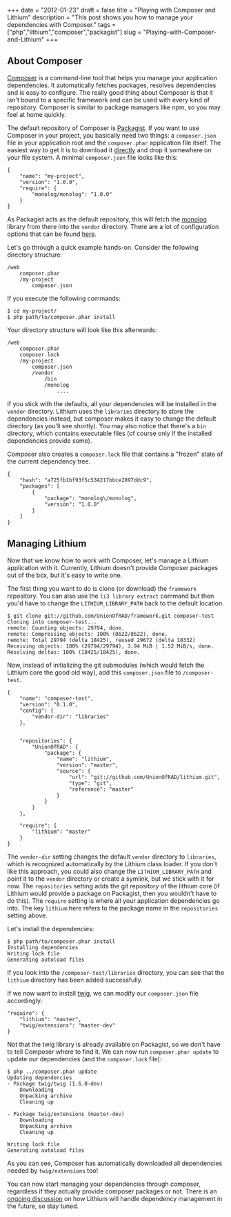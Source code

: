 +++
date = "2012-01-23"
draft = false
title = "Playing with Composer and Lithium"
description = "This post shows you how to manage your dependencies with Composer."
tags = ["php","lithium","composer","packagist"]
slug = "Playing-with-Composer-and-Lithium"
+++

## About Composer
[Composer](http://packagist.org/about-composer) is a command-line tool that helps you manage your application dependencies. It automatically 
fetches packages, resolves dependencies and is easy to configure. The really good thing about Composer is that it isn't bound to a specific framework and can be used with every kind of repository. Composer is similar to package managers like npm, so you may feel at home quickly.

The default repository of Composer is [Packagist](http://packagist.org/). If you want to use Composer in your project, you basically need two things: a `composer.json` file in your application root and the `composer.phar` application file itself. The easiest way to get it is to download it [directly](http://getcomposer.org/composer.phar) and drop it somewhere on your file system. A minimal `composer.json` file looks like this:

	{
		"name": "my-project",
		"version": "1.0.0",
		"require": {
			"monolog/monolog": "1.0.0"
		}
	}

As Packagist acts as the default repository, this will fetch the [monolog](http://packagist.org/packages/monolog/monolog) library from there into the `vendor` directory. There are a lot of configuration options that can be found [here](https://raw.github.com/composer/composer/master/doc/composer-schema.json). 

Let's go through a quick example hands-on. Consider the following directory structure:

	/web
		composer.phar
		/my-project
			composer.json

If you execute the following commands:

	$ cd my-project/
	$ php path/to/composer.phar install

Your directory structure will look like this afterwards:

	/web
		composer.phar
		composer.lock
		/my-project
			composer.json
			/vendor
				/bin
				/monolog
					....

If you stick with the defaults, all your dependencies will be installed in the `vendor` directory. Lithium uses the `libraries` directory to store the dependencies instead, but composer makes it easy to change the default directory (as you'll see shortly). You may also notice that there's a `bin` directory, which contains executable files (of course only if the installed  dependencies provide some).

Composer also creates a `composer.lock` file that contains a "frozen" state of the current dependency tree.

	{
		"hash": "a725fb1bf93f5c534217bbce2897ddc9",
		"packages": [
			{
				"package": "monolog\/monolog",
				"version": "1.0.0"
			}
		]
	}

## Managing Lithium
Now that we know how to work with Composer, let's manage a Lithium application with it. Currently, Lithium doesn't provide Composer packages out of the box, but it's easy to write one.

The first thing you want to do is clone (or download) the `framework` repository. You can also use the `li3 library extract` command but then you'd have to change the `LITHIUM_LIBRARY_PATH` back to the default location.

	$ git clone git://github.com/UnionOfRAD/framework.git composer-test
	Cloning into composer-test...
	remote: Counting objects: 29794, done.
	remote: Compressing objects: 100% (8622/8622), done.
	remote: Total 29794 (delta 18425), reused 29672 (delta 18332)
	Receiving objects: 100% (29794/29794), 3.94 MiB | 1.52 MiB/s, done.
	Resolving deltas: 100% (18425/18425), done.

Now, instead of initializing the git submodules (which would fetch the Lithium core the good old way), add this `composer.json` file to `/composer-test`.

	{
		"name": "composer-test",
		"version": "0.1.0",
		"config": {
			"vendor-dir": "libraries"
		},
		
		
		"repositories": {
			"UnionOfRAD": {
				"package": {
					"name": "lithium",
					"version": "master",
					"source": {
						"url": "git://github.com/UnionOfRAD/lithium.git",
						"type": "git",
						"reference": "master"
					}
				}
			}
		},
		
		"require": {
			"lithium": "master"
		}
	}

The `vendor-dir` setting changes the default `vendor` directory to `libraries`, which is recognized automatically by the Lithium class loader. If you don't like this approach, you could also change the `LITHIUM_LIBRARY_PATH` and point it to the `vendor` directory or create a symlink, but we stick with it for now. The `repositories` setting 
adds the git repository of the lithium core (if Lithium would provide a package on Packagist, then you wouldn't have to do this). The `require` setting is where all your application dependencies go into. The key `lithium` here refers to the package name in the `repositories` setting above.

Let's install the dependencies:

	$ php path/to/composer.phar install
	Installing dependencies
	Writing lock file
	Generating autoload files

If you look into the `/composer-test/libraries` directory, you can see that the `lithium` directory has been added successfully.

If we now want to install [twig](http://twig.sensiolabs.org/), we can modify our `composer.json` file accordingly:

	"require": {
		"lithium": "master",
		"twig/extensions": "master-dev"
	}

Not that the twig library is already available on Packagist, so we don't have to tell Composer where to find it. We can now run `composer.phar update` to update our dependencies (and the `composer.lock` file):

	$ php ../composer.phar update
	Updating dependencies
	- Package twig/twig (1.6.0-dev)
		Downloading
		Unpacking archive
		Cleaning up

	- Package twig/extensions (master-dev)
		Downloading
		Unpacking archive
		Cleaning up

	Writing lock file
	Generating autoload files

As you can see, Composer has automatically downloaded all dependencies needed by `twig/extensions` too!

You can now start managing your dependencies through composer, regardless if they actually provide composer packages or not. There is an [ongoing discussion](https://github.com/UnionOfRAD/lithium/issues/285) on how Lithium will handle dependency management in the future, so stay tuned.
